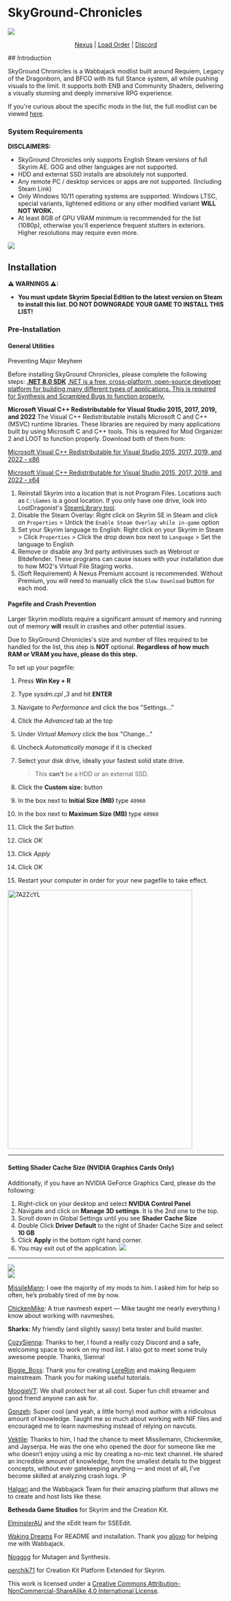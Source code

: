 # SkyGround-Chronicles

![](https://raw.githubusercontent.com/ItzIvy05/SkyGround-Chronicles/refs/heads/main/Resources/Main.png)

<p align="center">
  <a href="https://www.nexusmods.com/skyrimspecialedition/mods/147012">Nexus</a> |
  <a href="https://loadorderlibrary.com/lists/skyground-chronicles-2">Load Order﻿﻿</a> |
  <a href="https://discord.gg/FB62v6whbh">Discord</a>
</p>
## Introduction

SkyGround Chronicles is a Wabbajack modlist built around Requiem, Legacy of the Dragonborn, and BFCO with its full Stance system, all while pushing visuals to the limit. It supports both ENB and Community Shaders, delivering a visually stunning and deeply immersive RPG experience.

If you're curious about the specific mods in the list, the full modlist can be viewed [here](https://loadorderlibrary.com/lists/skyground-chronicles-2).

### System Requirements

**DISCLAIMERS:**
- SkyGround Chronicles only supports English Steam versions of full Skyrim AE. GOG and other languages are not supported.
- HDD and external SSD installs are absolutely not supported.
- Any remote PC / desktop services or apps are not supported. (Including Steam Link)
- Only Windows 10/11 operating systems are supported. Windows LTSC, special variants, lightened editions or any other modified variant **WILL NOT WORK.**
- At least 8GB of GPU VRAM minimum is recommended for the list (1080p), otherwise you'll experience frequent stutters in exteriors. Higher resolutions may require even more.

![](https://raw.githubusercontent.com/ItzIvy05/SkyGround-Chronicles/refs/heads/main/Resources/SYS-RQ.png)


## Installation

**⚠ WARNINGS ⚠:**
- **You must update Skyrim Special Edition to the latest version on Steam to install this list. DO NOT DOWNGRADE YOUR GAME TO INSTALL THIS LIST!**

### Pre-Installation

#### General Utilities
Preventing Major Meyhem

Before installing SkyGround Chronicles, please complete the following steps:
[**.NET 8.0 SDK**](https://dotnet.microsoft.com/en-us/download/dotnet/thank-you/sdk-8.0.404-windows-x64-installer)
[.NET is a free, cross-platform, open-source developer platform for building many different types of applications. This is required for Synthesis and Scrambled Bugs to function properly.](https://dotnet.microsoft.com/en-us/download/dotnet/thank-you/sdk-8.0.404-windows-x64-installer)

**Microsoft Visual C++ Redistributable for Visual Studio 2015, 2017, 2019, and 2022**
The Visual C++ Redistributable installs Microsoft C and C++ (MSVC) runtime libraries. These libraries are required by many applications built by using Microsoft C and C++ tools. This is required for Mod Organizer 2 and LOOT to function properly. Download both of them from:

[Microsoft Visual C++ Redistributable for Visual Studio 2015, 2017, 2019, and 2022 - x86](https://aka.ms/vs/17/release/vc_redist.x86.exe)

[Microsoft Visual C++ Redistributable for Visual Studio 2015, 2017, 2019, and 2022 - x64](https://aka.ms/vs/17/release/vc_redist.x64.exe)


 1. Reinstall Skyrim into a location that is not Program Files. Locations such as `C:\Games` is a good location. If you only have one drive, look into LostDragonist's [SteamLibrary tool](https://github.com/LostDragonist/steam-library-setup-tool/wiki/Usage-Guide).
 3. Disable the Steam Overlay: Right click on Skyrim SE in Steam and click on `Properties` > Untick the `Enable Steam Overlay while in-game` option
 4. Set your Skyrim language to English: Right click on your Skyrim in Steam > Click `Properties` > Click the drop down box next to `Language` > Set the language to English
 5. Remove or disable any 3rd party antiviruses such as Webroot or Bitdefender. These programs can cause issues with your installation due to how MO2's Virtual File Staging works.
 6. (Soft Requirement) A Nexus Premium account is recommended. Without Premium, you will need to manually click the `Slow Download` button for each mod.

#### Pagefile and Crash Prevention

Larger Skyrim modlists require a significant amount of memory and running out of memory **will** result in crashes and other potential issues. 

Due to SkyGround Chronicles's size and number of files required to be handled for the list, this step is **NOT** optional. **Regardless of how much RAM or VRAM you have, please do this step.**

 To set up your pagefile:

 1. Press **Win Key + R**
 2. Type *sysdm.cpl ,3* and hit **ENTER**
 3. Navigate to *Performance* and click the box "Settings..."
 4. Click the *Advanced* tab at the top
 5. Under *Virtual Memory* click the box "Change..."
 6. Uncheck *Automatically manage* if it is checked
 7. Select your disk drive, ideally your fastest solid state drive.  
  
    > This **can't** be a HDD or an external SSD.
 
 8. Click the **Custom size:** button
 9. In the box next to **Initial Size (MB)** type `40960`
 10. In the box next to **Maximum Size (MB)** type `40960`
 11. Click the *Set* button
 12. Click *OK*
 13. Click *Apply*
 14. Click *OK*
 15. Restart your computer in order for your new pagefile to take effect.

<img width="430" height="603" alt="7A2ZcYL" src="https://github.com/user-attachments/assets/f5fd7ee0-202c-4cce-ae3f-4d44da71e726" />

---

#### Setting Shader Cache Size (NVIDIA Graphics Cards Only)

 Additionally, if you have an NVIDIA GeForce Graphics Card, please do the following:

 1. Right-click on your desktop and select **NVIDIA Control Panel**
 2. Navigate and click on **Manage 3D settings**. It is the 2nd one to the top.
 3. Scroll down in Global Settings until you see **Shader Cache Size**
 4. Double Click **Driver Default** to the right of Shader Cache Size and select **10 GB**
 5. Click **Apply** in the bottom right hand corner.
 6. You may exit out of the application.
![](https://raw.githubusercontent.com/iAmMe27/Tahrovin/main/img/ShaderCache.png)

---

![](https://i.imgur.com/y2T6I94.png)  
![](https://i.imgur.com/AH2BMyp.png)  

[MissileMann](https://www.nexusmods.com/skyrimspecialedition/users/51322576): I owe the majority of my mods to him. I asked him for help so often, he’s probably tired of me by now.

[ChickenMike](https://www.nexusmods.com/skyrimspecialedition/users/70500678): A true navmesh expert — Mike taught me nearly everything I know about working with navmeshes.

**Sharks:** My friendly (and slightly sassy) beta tester and build master.

[CozySienna](https://www.twitch.tv/cozysienna): Thanks to her, I found a really cozy Discord and a safe, welcoming space to work on my mod list. I also got to meet some truly awesome people. Thanks, Sienna!

[Biggie_Boss](https://www.youtube.com/@biggie_boss): Thank you for creating [LoreRim](https://www.nexusmods.com/skyrimspecialedition/mods/112590) and making Requiem mainstream. Thank you for making useful tutorials.

[MoogieVT](https://www.twitch.tv/moogievt): We shall protect her at all cost. Super fun chill streamer and good friend anyone can ask for.

[Gonzeh](https://next.nexusmods.com/profile/Gonzeh84): Super cool (and yeah, a little horny) mod author with a ridiculous amount of knowledge. Taught me so much about working with NIF files and encouraged me to learn navmeshing instead of relying on navcuts.

[Vektile](https://www.twitch.tv/vektile): Thanks to him, I had the chance to meet Missilemann, Chickenmike, and Jayserpa. He was the one who opened the door for someone like me who doesn’t enjoy using a mic by creating a no-mic text channel. He shared an incredible amount of knowledge, from the smallest details to the biggest concepts, without ever gatekeeping anything — and most of all, I’ve become skilled at analyzing crash logs. :P

[Halgari](https://www.nexusmods.com/skyrimspecialedition/users/17252164) and the Wabbajack Team for their amazing platform that allows me to create and host lists like these.

**Bethesda Game Studios** for Skyrim and the Creation Kit.

[ElminsterAU](https://www.patreon.com/ElminsterAU) and the xEdit team for SSEEdit.

[Waking Dreams](https://github.com/Oghma-Infinium/modlists) For README and installation. Thank you [aljoxo](https://next.nexusmods.com/profile/aljoxo/mods?gameId=1704) for helping me with Wabbajack.

[Noggog](https://www.nexusmods.com/skyrim/users/862590) for Mutagen and Synthesis.  

[perchik71](https://www.nexusmods.com/starfield/users/113904913) for Creation Kit Platform Extended for Skyrim.


This work is licensed under a [Creative Commons Attribution-NonCommercial-ShareAlike 4.0 International License](https://creativecommons.org/licenses/by-nc-sa/4.0/).
